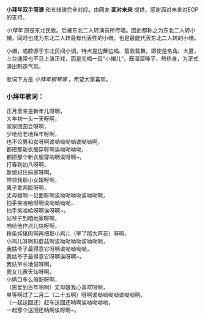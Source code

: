 

**小拜年双手简谱** 和五线谱完全对应。由网友 **面对未来** 提供，感谢面对未来对EOP的支持。

_小拜年_ 原是东北民歌。后被东北二人转演员所传唱。因此都称之为东北二人转小帽，同时也成为东北二人转最有代表性的小帽。也是最能代表东北二人转的小帽。

小帽，唱腔源于东北民间小调，特点是边舞边唱、载歌载舞。即使是名角、大蔓，上台通常也不马上演正戏，而是先唱一段“小帽儿”，既溜溜嗓子、热热身，为正式演出制造气氛。

歌词下方是 _小拜年钢琴谱_ ，希望大家喜欢。

### 小拜年歌词：

正月里来是新年儿呀啊，  
大年初一头一天呀啊，  
家家团圆会呀啊，  
少地给老地拜年呀啊，  
也不论男和女呀啊诶呦呦呦呦诶呦呦啊，  
都把那新衣服穿呀啊诶呦呦呦呦，  
都把那个新衣服穿呐啊诶呀啊~。  
打春到初八呀啊，  
新媳妇住妈家呀啊，  
带领我那小女婿呀啊，  
果子拿两匣呀啊，  
丈母娘啊一见面呀啊诶呦呦呦呦诶呦呦啊，  
拍手笑哈哈呀啊诶呦呦呦呦，  
拍手笑哈哈呀啊诶呀啊~。  
姑爷子到咱地家呀啊，  
咱给他作点儿啥呀啊，  
粉条炖猪肉啊再把那小鸡儿（宰了那大芦花）呀啊，  
小鸡儿呀啊扣蘑菇啊诶呦呦呦呦诶呦呦啊，  
我姑爷子最得意它呀啊诶呦呦呦呦，  
我姑爷子最得意它呀啊诶呀啊~。  
我姑爷长地俊呀啊，  
我女儿赛天仙呀啊，  
小俩口多么般配呀啊，  
（恩爱到百年呐啊）丈母娘我心喜欢呀啊，  
单等啊过了二月二（二十五啊）呀啊诶呦呦呦呦诶呦呦啊，  
（一起送回还）赶车送回还呐啊诶呦呦呦呦，  
一起那个送回还呐啊诶呀啊~。

